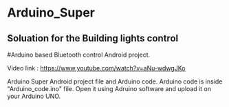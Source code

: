 # Arduino_Super
## Soluation for the Building lights control
#Arduino based Bluetooth control Android project.

Video link :  https://www.youtube.com/watch?v=aNu-wdwgJKo
 
Arduino Super Android project file and Arduino code.
Arduino code is inside "Arduino_code.ino" file. Open it using Adruino software and upload it on your Arduino UNO.

